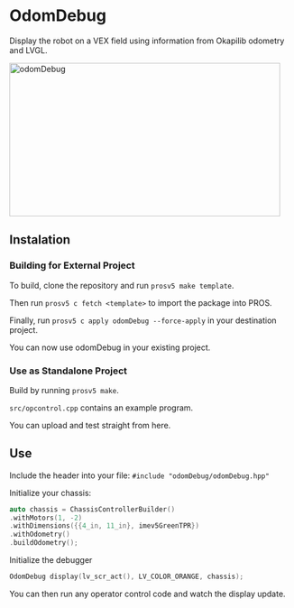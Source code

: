 # OdomDebug
Display the robot on a VEX field using information from Okapilib odometry and LVGL.

<img src="https://github.com/theol0403/odomDebug/raw/master/odomDebug.png" align="center" title="odomDebug" width="480" height="272">

## Instalation
### Building for External Project
To build, clone the repository and run `prosv5 make template`.

Then run `prosv5 c fetch <template>` to import the package into PROS.

Finally, run `prosv5 c apply odomDebug --force-apply` in your destination project.

You can now use odomDebug in your existing project.

### Use as Standalone Project
Build by running `prosv5 make`.

`src/opcontrol.cpp` contains an example program.

You can upload and test straight from here.

## Use
Include the header into your file:
`#include "odomDebug/odomDebug.hpp"`

Initialize your chassis:
```cpp
auto chassis = ChassisControllerBuilder()
.withMotors(1, -2)
.withDimensions({{4_in, 11_in}, imev5GreenTPR})
.withOdometry()
.buildOdometry();
```
Initialize the debugger
```cpp
OdomDebug display(lv_scr_act(), LV_COLOR_ORANGE, chassis);
```
You can then run any operator control code and watch the display update.